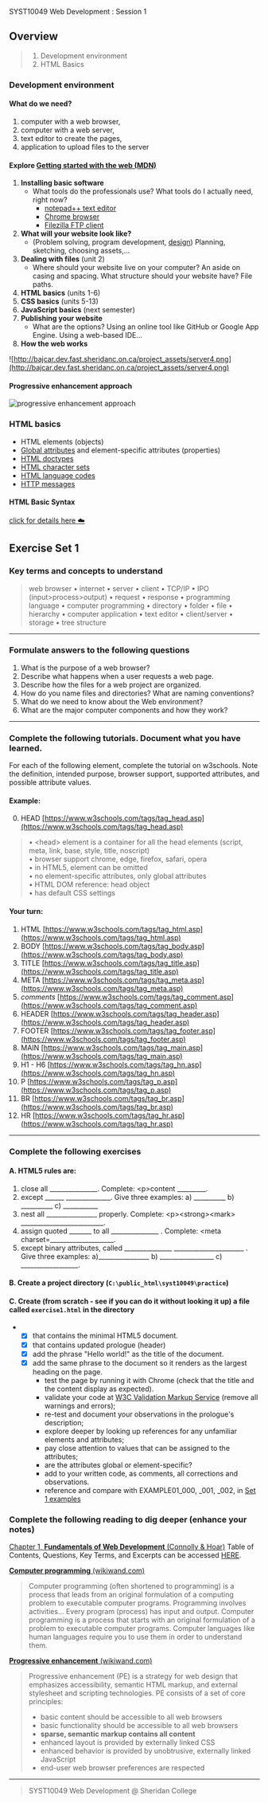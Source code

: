 SYST10049 Web Development
: Session 1

## Overview
> 1. Development environment
> 2. HTML Basics

### Development environment

#### What do we need?
1. computer with a web browser, 
2. computer with a web server, 
3. text editor to create the pages,  
4. application to upload files to the server

#### Explore [Getting started with the web (MDN)](https://developer.mozilla.org/en-US/docs/Learn/Getting_started_with_the_web)
1.  **Installing basic software**
	* What tools do the professionals use?  What tools do I actually need, right now? 
		* [notepad++ text editor](https://notepad-plus-plus.org/download/v7.7.1.html)
		*  [Chrome browser](https://www.google.ca/chrome/?brand=CHBD&gclid=CjwKCAjwkqPrBRA3EiwAKdtwk-ioVymczOCU9U_U8YvJ5BsJJf8o_hlz8UNbUd9PyIeStNN1JrKsihoCVC0QAvD_BwE&gclsrc=aw.ds)
		*  [Filezilla FTP client](https://filezilla-project.org/download.php?type=client)
2.  **What will your website look like?**  
	*	(Problem solving, program development,  [design](https://design.firefox.com/))  Planning, sketching, choosing assets,…
4.  **Dealing with files**  (unit 2)
	* Where should your website live on your computer?  An aside on casing and spacing. What structure should your website have? File paths.
5.  **HTML basics** (units 1-6)
6.  **CSS basics** (units 5-13)
7.  **JavaScript basics** (next semester)
8.  **Publishing your website**  
	* What are the options?  Using an online tool like GitHub or Google App Engine.   Using a web-based IDE... 
9.  **How the web works**

![http://bajcar.dev.fast.sheridanc.on.ca/project_assets/server4.png](http://bajcar.dev.fast.sheridanc.on.ca/project_assets/server4.png)


#### Progressive enhancement approach

![progressive enhancement approach](http://bajcar.dev.fast.sheridanc.on.ca/project_assets/images10199/progressiveEnh.svg)



### HTML basics
* HTML elements (objects)
* [Global attributes](https://www.w3schools.com/tags/ref_standardattributes.asp) and element-specific attributes (properties)
* [HTML doctypes](https://www.w3schools.com/tags/ref_html_dtd.asp)
* [HTML character sets](https://www.w3schools.com/tags/ref_charactersets.asp)
* [HTML language codes](https://www.w3schools.com/tags/ref_language_codes.asp)
* [HTTP messages](https://www.w3schools.com/tags/ref_httpmessages.asp)

#### HTML Basic Syntax
[click for details here :cloud:](https://paper.dropbox.com/doc/HTML-Basics--Aj1f6ATDIY3tgNCF_ri2lcwuAQ-GQ6T8iyStsH1zHBqst9jj)



## Exercise Set 1

### Key terms and concepts to understand
> web browser  &bull; internet  &bull; server  &bull; client  &bull; TCP/IP  &bull; IPO (input>process>output)  &bull; request  &bull; response  &bull; programming language  &bull;  computer programming  &bull; directory  &bull; folder  &bull;  file  &bull; hierarchy  &bull; computer application  &bull;  text editor  &bull; client/server  &bull;  storage  &bull; tree structure
---

### Formulate answers to the following questions
1. What is the purpose of a web browser?
2. Describe what happens when a user requests a web page.
3. Describe how the files for a web project are organized.
4. How do you name files and directories? What are naming conventions?
5. What do we need to know about the Web environment?
6. What are the major computer components and how they work?
---

### Complete the following tutorials. Document what you have learned.
For each of the following element, complete the tutorial on w3schools.  Note the definition, intended purpose, browser support, supported attributes, and possible attribute values.

#### Example:
0. HEAD [https://www.w3schools.com/tags/tag_head.asp](https://www.w3schools.com/tags/tag_head.asp)
> &bull; &lt;head> element is a container for all the head elements (script, meta, link, base, style, title, noscript)<br> &bull; browser support chrome, edge, firefox, safari, opera<br> &bull; in HTML5, element can be omitted<br> &bull; no element-specific attributes, only global attributes<br> &bull; HTML DOM reference: head object<br> &bull; has default CSS settings

#### Your turn:
1. HTML [https://www.w3schools.com/tags/tag_html.asp](https://www.w3schools.com/tags/tag_html.asp)
2. BODY [https://www.w3schools.com/tags/tag_body.asp](https://www.w3schools.com/tags/tag_body.asp)
3. TITLE [https://www.w3schools.com/tags/tag_title.asp](https://www.w3schools.com/tags/tag_title.asp)
4. META [https://www.w3schools.com/tags/tag_meta.asp](https://www.w3schools.com/tags/tag_meta.asp)
5. *comments* [https://www.w3schools.com/tags/tag_comment.asp](https://www.w3schools.com/tags/tag_comment.asp)
6. HEADER [https://www.w3schools.com/tags/tag_header.asp](https://www.w3schools.com/tags/tag_header.asp)
7. FOOTER [https://www.w3schools.com/tags/tag_footer.asp](https://www.w3schools.com/tags/tag_footer.asp)
8. MAIN [https://www.w3schools.com/tags/tag_main.asp](https://www.w3schools.com/tags/tag_main.asp)
9.  H1 - H6 [https://www.w3schools.com/tags/tag_hn.asp](https://www.w3schools.com/tags/tag_hn.asp)
10. P [https://www.w3schools.com/tags/tag_p.asp](https://www.w3schools.com/tags/tag_p.asp)
11. BR [https://www.w3schools.com/tags/tag_br.asp](https://www.w3schools.com/tags/tag_br.asp)
12. HR [https://www.w3schools.com/tags/tag_hr.asp](https://www.w3schools.com/tags/tag_hr.asp)

---

### Complete the following exercises

#### A. **HTML5 rules are:**
1. close all _______________.  Complete:  &lt;p>content _________.
2. except ______  ______________.  Give three examples:  a) __________ b) __________ c) ___________
3. nest all ________________ properly. Complete: &lt;p>&lt;strong>&lt;mark> __________________________.
4. assign quoted _______ to all  _______________ . Complete:  &lt;meta charset=____________________.
5. except binary attributes, called _______________ ______________________ .
                Give three examples: a)________________ b) _________________ c) __________________.

#### B. Create a project directory (`C:\public_html\syst10049\practice`)

#### C. Create (**from scratch - see if you can do it without looking it up**) a file called `exercise1.html` in the directory
-
	 - [x] that contains the minimal HTML5 document.
	 - [x] that contains updated prologue (header)
	 - [x] add the phrase "Hello world!" as the title of the document. 
	 - [x] add the same phrase to the document so it renders as the largest heading on the page.
		* test the page by running it with Chrome (check that the title and the content display as expected).
		* validate your code at [W3C Validation Markup Service](https://validator.w3.org) (remove all warnings and errors);
		* re-test and document your observations in the prologue's description;
		* explore deeper by looking up references for any unfamiliar elements and attributes; 
		* pay close attention to values that can be assigned to the attributes; 
		* are the attributes global or element-specific?
		* add to your written code, as comments, all corrections and observations.
		* reference and compare with EXAMPLE01_000, _001, _002,  in [Set 1 examples](http://bajcar.dev.fast.sheridanc.on.ca/web10049/gridCards_examples_01.html)


### Complete the following reading to dig deeper (enhance your notes)
[Chapter 1, **Fundamentals of Web Development** (Connolly & Hoar)](https://drive.google.com/open?id=0B6oTn8-TJQCZRkZUWXRvYmdkWG8)
Table of Contents, Questions, Key Terms, and Excerpts can be accessed  [HERE](https://docs.google.com/document/d/1Q5MxieVdEepj5inh3sT9GrRAB0pqYQENe8bndw4tKMM/edit?usp=sharing).

[**Computer programming** (wikiwand.com)](https://www.wikiwand.com/en/Computer_programming)
>Computer programming (often shortened to programming) is a process that leads from an original formulation of a computing problem to executable computer programs. Programming involves activities...
Every program (process) has input and output. Computer programming is a process that starts with an original formulation of a problem to executable computer programs. Computer languages like human languages require you to use them in order to understand them.



[**Progressive enhancement** (wikiwand.com)](https://www.wikiwand.com/en/Progressive_enhancement)
> Progressive enhancement (PE) is a strategy for web design that emphasizes accessibility, semantic HTML markup, and external stylesheet and scripting technologies. PE consists of a set of core principles:
>-   basic content should be accessible to all web browsers
>-   basic functionality should be accessible to all web browsers
>-  **sparse, semantic markup contains all content**
>-   enhanced layout is provided by externally linked CSS
>-   enhanced behavior is provided by unobtrusive, externally linked JavaScript
>-   end-user web browser preferences are respected



---
> SYST10049 Web Development @ Sheridan College


